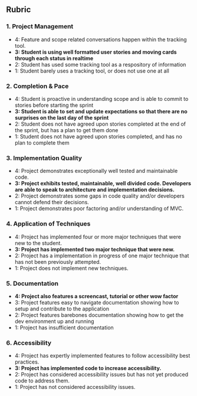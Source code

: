 Rubric
------------

### 1. Project Management

*   4: Feature and scope related conversations happen within the tracking tool.
*   **3: Student is using well formatted user stories and moving cards through each status in realtime**
*   2: Student has used some tracking tool as a respository of information
*   1: Student barely uses a tracking tool, or does not use one at all

### 2. Completion & Pace

*   4: Student is proactive in understanding scope and is able to commit to stories before starting the sprint
*   **3: Student is able to set and update expectations so that there are no surprises on the last day of the sprint**
*   2: Student does not have agreed upon stories completed at the end of the sprint, but has a plan to get them done
*   1: Student does not have agreed upon stories completed, and has no plan to complete them

### 3. Implementation Quality

*   4: Project demonstrates exceptionally well tested and maintainable code.
*   **3: Project exhibits tested, maintainable, well divided code. Developers are able to speak to architecture and implementation decisions.**
*   2: Project demonstrates some gaps in code quality and/or developers cannot defend their decisions.
*   1: Project demonstrates poor factoring and/or understanding of MVC.

### 4. Application of Techniques

*   4: Project has implemented four or more major techniques that were new to the student.
*   **3: Project has implemented two major technique that were new.**
*   2: Project has a implementation in progress of one major technique that has not been previously attempted.
*   1: Project does not implement new techniques.

### 5. Documentation

*   **4: Project also features a screencast, tutorial or other wow factor**
*   3: Project features easy to navigate documentation showing how to setup and contribute to the application
*   2: Project features barebones documentation showing how to get the dev environment up and running
*   1: Project has insufficient documentation

### 6. Accessibility

*   4: Project has expertly implemented features to follow accessibility best practices.
*   **3: Project has implemented code to increase accessibility.**
*   2: Project has considered accessibility issues but has not yet produced code to address them.
*   1: Project has not considered accessibility issues.
